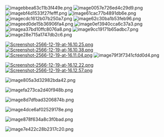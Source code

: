 ![imagebbea63c11b3f449e.png](https://img5.pic.in.th/file/secure-sv1/imagebbea63c11b3f449e.png)
![image0057e726ed4c29d9.png](https://img5.pic.in.th/file/secure-sv1/image0057e726ed4c29d9.png)
![imagebf4d1533f27fefff.png](https://img5.pic.in.th/file/secure-sv1/imagebf4d1533f27fefff.png)
![image61cac77b4891db6e.png](https://img5.pic.in.th/file/secure-sv1/image61cac77b4891db6e.png)
![imagecdc1612b07b250a7.png](https://img5.pic.in.th/file/secure-sv1/imagecdc1612b07b250a7.png)
![image62c30ba1b53feb96.png](https://img5.pic.in.th/file/secure-sv1/image62c30ba1b53feb96.png)
![imageed0de15b36906fa4.png](https://img2.pic.in.th/pic/imageed0de15b36906fa4.png)
![image0ef3940cca6c37a3.png](https://img5.pic.in.th/file/secure-sv1/image0ef3940cca6c37a3.png)
![imagea37bd10ffc8076a8.png](https://img2.pic.in.th/pic/imagea37bd10ffc8076a8.png)
![image9cc19171b65adbc7.png](https://img2.pic.in.th/pic/image9cc19171b65adbc7.png)
![image28e715a1747db2c6.png](https://img2.pic.in.th/pic/image28e715a1747db2c6.png)

[![Screenshot-2566-12-19-at-16.10.25.png](https://img2.pic.in.th/pic/Screenshot-2566-12-19-at-16.10.25.png)](https://pic.in.th/image/ZyNaYT)
[![Screenshot-2566-12-19-at-16.10.38.png](https://img2.pic.in.th/pic/Screenshot-2566-12-19-at-16.10.38.png)](https://pic.in.th/image/ZyNTGo)
[![Screenshot-2566-12-19-at-16.11.04.png](https://img5.pic.in.th/file/secure-sv1/Screenshot-2566-12-19-at-16.11.04.png)](https://pic.in.th/image/ZyNZcq)
![image79f3f7341cfdd0d4.png](https://img5.pic.in.th/file/secure-sv1/image79f3f7341cfdd0d4.png)

[![Screenshot-2566-12-19-at-16.12.22.png](https://img5.pic.in.th/file/secure-sv1/Screenshot-2566-12-19-at-16.12.22.png)](https://pic.in.th/image/ZyNzg6)
[![Screenshot-2566-12-19-at-16.12.57.png](https://img5.pic.in.th/file/secure-sv1/Screenshot-2566-12-19-at-16.12.57.png)](https://pic.in.th/image/ZyNMIz)

![image805a3d32982bda42.png](https://img5.pic.in.th/file/secure-sv1/image805a3d32982bda42.png)

![imagefa273ca2d40f948b.png](https://img2.pic.in.th/pic/imagefa273ca2d40f948b.png)

![image8d7dfbad3206874b.png](https://img5.pic.in.th/file/secure-sv1/image8d7dfbad3206874b.png)

![image4dce6af02529178e.png](https://img5.pic.in.th/file/secure-sv1/image4dce6af02529178e.png)

![image878f634a8c3f0bad.png](https://img2.pic.in.th/pic/image878f634a8c3f0bad.png)

![image7e422c28b2317c20.png](https://img5.pic.in.th/file/secure-sv1/image7e422c28b2317c20.png)